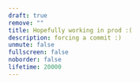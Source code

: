 ```yaml
---
draft: true
remove: ""
title: Hopefully working in prod :(
description: forcing a commit :)
unmute: false
fullscreen: false
noborder: false
lifetime: 20000
---
```

